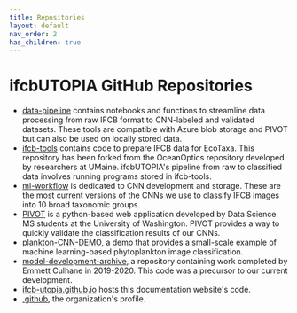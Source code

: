 ```yaml
---
title: Repositories
layout: default
nav_order: 2
has_children: true
---
```


# ifcbUTOPIA GitHub Repositories

- [data-pipeline](https://github.com/ifcb-utopia/data-pipeline) contains notebooks and functions to streamline data processing from raw IFCB format to CNN-labeled and validated datasets. These tools are compatible with Azure blob storage and PIVOT but can also be used on locally stored data.  
- [ifcb-tools](https://github.com/ifcb-utopia/ifcb-tools) contains code to prepare IFCB data for EcoTaxa. This repository has been forked from the OceanOptics repository developed by researchers at UMaine. ifcbUTOPIA's pipeline from raw to classified data involves running programs stored in ifcb-tools.
- [ml-workflow](https://github.com/ifcb-utopia/ml-workflow) is dedicated to CNN development and storage. These are the most current versions of the CNNs we use to classify IFCB images into 10 broad taxonomic groups.
- [PIVOT](https://github.com/ifcb-utopia/PIVOT) is a python-based web application developed by Data Science MS students at the University of Washington. PIVOT provides a way to quickly validate the classification results of our CNNs.    
- [plankton-CNN-DEMO](https://github.com/ifcb-utopia/plankton-CNN-DEMO), a demo that provides a small-scale example of machine learning-based phytoplankton image classification.
- [model-development-archive](https://github.com/ifcb-utopia/model-development-archive), a repository containing work completed by Emmett Culhane in 2019-2020. This code was a precursor to our current development. 
- [ifcb-utopia.github.io](https://github.com/ifcb-utopia/ifcb-utopia.github.io) hosts this documentation website's code. 
- [.github](https://github.com/ifcb-utopia/.github), the organization's profile.

